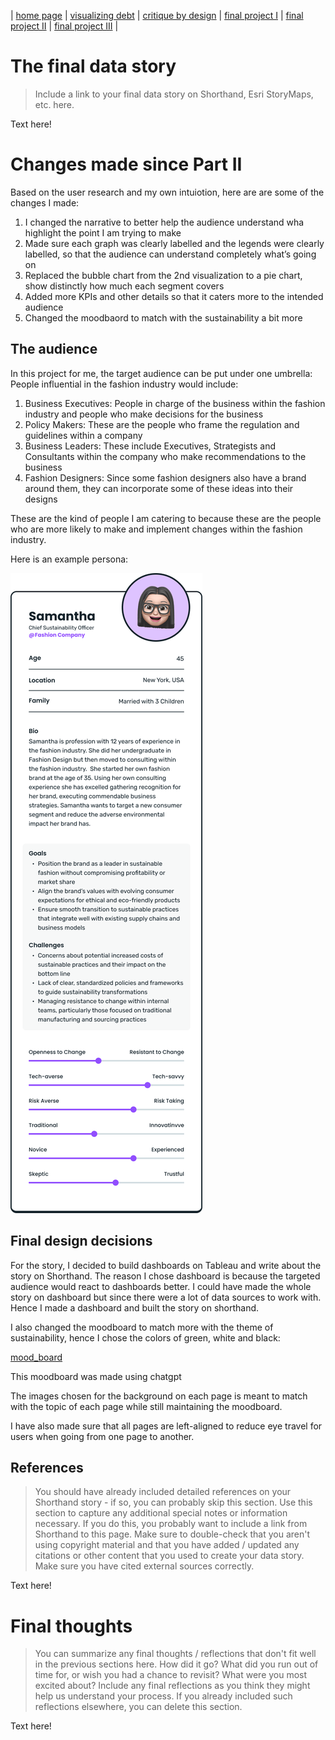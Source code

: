 | [home page](https://cmustudent.github.io/tswd-portfolio-templates/) | [visualizing debt](visualizing-government-debt) | [critique by design](critique-by-design) | [final project I](final-project-part-one) | [final project II](final-project-part-two) | [final project III](final-project-part-three) |

# The final data story
> Include a link to your final data story on Shorthand, Esri StoryMaps, etc. here. 

Text here!

# Changes made since Part II
Based on the user research and my own intuiotion, here are are some of the changes I made:
1. I changed the narrative to better help the audience understand wha highlight the point I am trying to make
2. Made sure each graph was clearly labelled and the legends were clearly labelled, so that the audience can understand completely what’s going on
3. Replaced the bubble chart from the 2nd visualization to a pie chart, show distinctly how much each segment covers
4. Added more KPIs and other details so that it caters more to the intended audience
5. Changed the moodbaord to match with the sustainability a bit more

## The audience
In this project for me, the target audience can be put under one umbrella: People influential in the fashion industry would include:

1. Business Executives: People in charge of the business within the fashion industry and people who make decisions for the business
2. Policy Makers: These are the people who frame the regulation and guidelines within a company
3. Business Leaders: These include Executives, Strategists and Consultants within the company who make recommendations to the business
4. Fashion Designers: Since some fashion designers also have a brand around them, they can incorporate some of these ideas into their designs

These are the kind of people I am catering to because these are the people who are more likely to make and implement changes within the fashion industry. 

Here is an example persona:

![persona](Persona%20card.png)
## Final design decisions
For the story, I decided to build dashboards on Tableau and write about the story on Shorthand. The reason I chose dashboard is because the targeted audience would react to dashboards better. I could have made the whole story on dashboard but since there were a lot of data sources to work with. Hence I made a dashboard and built the story on shorthand. 

I also changed the moodboard to match more with the theme of sustainability, hence I chose the colors of green, white and black:

[mood_board](A%20mood%20board.webp)

This moodboard was made using chatgpt

The images chosen for the background on each page is meant to match with the topic of each page while still maintaining the moodboard. 

I have also made sure that all pages are left-aligned to reduce eye travel for users when going from one page to another.

## References
> You should have already included detailed references on your Shorthand story - if so, you can probably skip this section.  Use this section to capture any additional special notes or information necessary.  If you do this, you probably want to include a link from Shorthand to this page. Make sure to double-check that you aren't using copyright material and that you have added / updated any citations or other content that you used to create your data story.  Make sure you have cited external sources correctly. 

Text here!

# Final thoughts
> You can summarize any final thoughts / reflections that don't fit well in the previous sections here.  How did it go?  What did you run out of time for, or wish you had a chance to revisit?  What were you most excited about?  Include any final reflections as you think they might help us understand your process.  If you already included such reflections elsewhere, you can delete this section. 

Text here!
